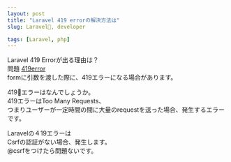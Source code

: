 ```yaml
---
layout: post
title: "Laravel 419 errorの解決方法は"
slug: Laravel, developer

tags: [Laravel, php]
---
```

Laravel 419 Errorが出る理由は？      
問題
[419error](/assets/img/laravel/2021-07-29-Laravel-419-error.png)  
formに引数を渡した際に、419エラーになる場合があります。  
      
419エラーはなんでしょうか。  
419エラーはToo Many Requests、  
つまりユーザーが一定時間の間に大量のrequestを送った場合、発生するエラーです。  
    
Laravelの４19エラーは  
Csrfの認証がない場合、発生します。  
@csrfをつけたら問題ないです。